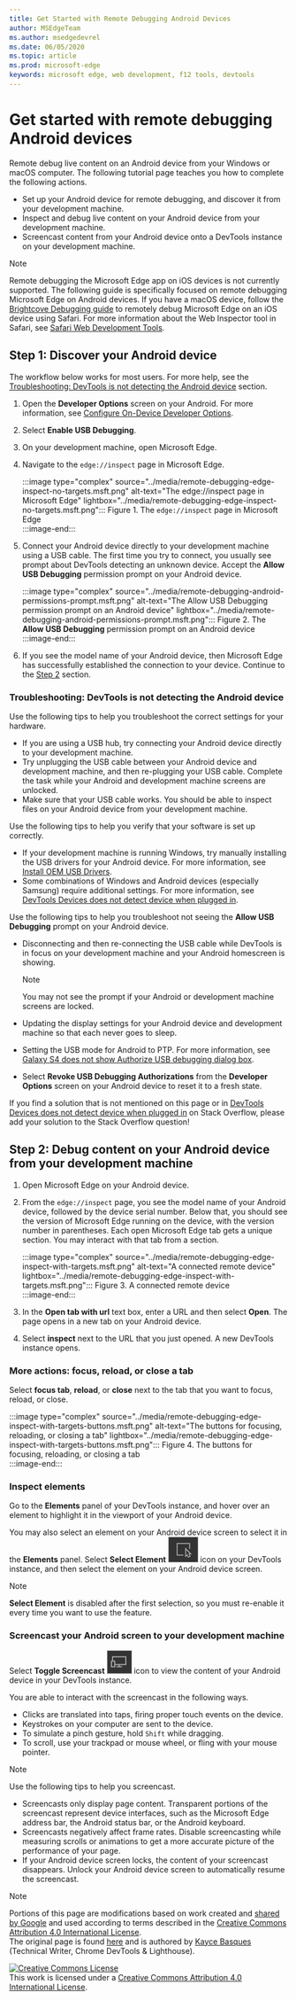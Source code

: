 ```yaml
---
title: Get Started with Remote Debugging Android Devices
author: MSEdgeTeam
ms.author: msedgedevrel
ms.date: 06/05/2020
ms.topic: article
ms.prod: microsoft-edge
keywords: microsoft edge, web development, f12 tools, devtools
---
```

<!-- Copyright Kayce Basques 

   Licensed under the Apache License, Version 2.0 (the "License");
   you may not use this file except in compliance with the License.
   You may obtain a copy of the License at

       https://www.apache.org/licenses/LICENSE-2.0

   Unless required by applicable law or agreed to in writing, software
   distributed under the License is distributed on an "AS IS" BASIS,
   WITHOUT WARRANTIES OR CONDITIONS OF ANY KIND, either express or implied.
   See the License for the specific language governing permissions and
   limitations under the License.  -->  

# Get started with remote debugging Android devices  

Remote debug live content on an Android device from your Windows or macOS computer.  The following tutorial page teaches you how to complete the following actions.  

*   Set up your Android device for remote debugging, and discover it from your development machine.  
*   Inspect and debug live content on your Android device from your development machine.  
*   Screencast content from your Android device onto a DevTools instance on your development machine.  

<!--  
:::image type="complex" source="../media/remote-debugging--remote-debugging.msft.png" alt-text="Remote Debugging lets you inspect a page running on an Android device from your development machine" lightbox="../media/remote-debugging--remote-debugging.msft.png":::
   old Figure 1.  Remote Debugging lets you inspect a page running on an Android device from your development machine  
:::image-end:::  
-->  

> [!NOTE]
> Remote debugging the Microsoft Edge app on iOS devices is not currently supported.  The following guide is specifically focused on remote debugging Microsoft Edge on Android devices.
> If you have a macOS device, follow the [Brightcove Debugging guide][BrightcoveSupportDebuggingMobileDevices] to remotely debug Microsoft Edge on an iOS device using Safari.  For more information about the Web Inspector tool in Safari, see [Safari Web Development Tools][AppleDeveloperSafariTools].  

## Step 1: Discover your Android device  

The workflow below works for most users.  For more help, see the [Troubleshooting: DevTools is not detecting the Android device](#troubleshooting-devtools-is-not-detecting-the-android-device) section.  

1.  Open the **Developer Options** screen on your Android.  For more information, see [Configure On-Device Developer Options][AndroidDeveloperStudioDevOptions].  
1.  Select **Enable USB Debugging**.  
1.  On your development machine, open Microsoft Edge.  
1.  Navigate to the `edge://inspect` page in Microsoft Edge.  
    
    :::image type="complex" source="../media/remote-debugging-edge-inspect-no-targets.msft.png" alt-text="The edge://inspect page in Microsoft Edge" lightbox="../media/remote-debugging-edge-inspect-no-targets.msft.png":::
       Figure 1.  The `edge://inspect` page in Microsoft Edge  
    :::image-end:::  
    
1.  Connect your Android device directly to your development machine using a USB cable.  The first time you try to connect, you usually see prompt about DevTools detecting an unknown device.  Accept the **Allow USB Debugging** permission prompt on your Android device.  
    
    :::image type="complex" source="../media/remote-debugging-android-permissions-prompt.msft.png" alt-text="The Allow USB Debugging permission prompt on an Android device" lightbox="../media/remote-debugging-android-permissions-prompt.msft.png":::
       Figure 2.  The **Allow USB Debugging** permission prompt on an Android device  
    :::image-end:::  
    
1.  If you see the model name of your Android device, then Microsoft Edge has successfully established the connection to your device.  Continue to the [Step 2](#step-2-debug-content-on-your-android-device-from-your-development-machine) section.  
    
    <!--  
    :::image type="complex" source="../media/remote-debugging--unknown-device.msft.png" alt-text="The Remote Devices tab has successfully detected an unknown device that is pending authorization" lightbox="../media/remote-debugging--unknown-device.msft.png":::
       old Figure 4.  The **Remote Devices** tab has successfully detected an unknown device that is pending authorization  
    :::image-end:::
    -->  
    
### Troubleshooting: DevTools is not detecting the Android device  

Use the following tips to help you troubleshoot the correct settings for your hardware.  

*   If you are using a USB hub, try connecting your Android device directly to your development machine.  
*   Try unplugging the USB cable between your Android device and development machine, and then re-plugging your USB cable.  Complete the task while your Android and development machine screens are unlocked.  
*   Make sure that your USB cable works.  You should be able to inspect files on your Android device from your development machine.  

Use the following tips to help you verify that your software is set up correctly.  

*   If your development machine is running Windows, try manually installing the USB drivers for your Android device.  For more information, see [Install OEM USB Drivers][AndroidDeveloperToolsOemUsb].  
*   Some combinations of Windows and Android devices \(especially Samsung\) require additional settings.  For more information, see [DevTools Devices does not detect device when plugged in][Stackoverflow21925992].  

Use the following tips to help you troubleshoot not seeing the **Allow USB Debugging** prompt on your Android device.  

*   Disconnecting and then re-connecting the USB cable while DevTools is in focus on your development machine and your Android homescreen is showing.  
    
    > [!NOTE]
    > You may not see the prompt if your Android or development machine screens are locked.  

*   Updating the display settings for your Android device and development machine so that each never goes to sleep.  
*   Setting the USB mode for Android to PTP.  For more information, see [Galaxy S4 does not show Authorize USB debugging dialog box][StackexchangeAndroid101933].  
*   Select **Revoke USB Debugging Authorizations** from the **Developer Options** screen on your Android device to reset it to a fresh state.  

If you find a solution that is not mentioned on this page or in [DevTools Devices does not detect device when plugged in][Stackoverflow21925992] on Stack Overflow, please add your solution to the Stack Overflow question<!--, or [open an issue in the webfundamentals repository][GitHubWebFundamentalsNewIssue]-->!  

## Step 2: Debug content on your Android device from your development machine  

1.  Open Microsoft Edge on your Android device.  
1.  From the `edge://inspect` page, you see the model name of your Android device, followed by the device serial number.  Below that, you should see the version of Microsoft Edge running on the device, with the version number in parentheses.  Each open Microsoft Edge tab gets a unique section.  You may interact with that tab from a section.  <!--If there are any apps using WebView, you see a section for each of those apps, too.  --><!--In [**Figure 5**](#figure-5) there are no tabs or WebViews open.  -->  
    
    :::image type="complex" source="../media/remote-debugging-edge-inspect-with-targets.msft.png" alt-text="A connected remote device" lightbox="../media/remote-debugging-edge-inspect-with-targets.msft.png":::
       Figure 3.  A connected remote device  
    :::image-end:::  
    
1.  In the **Open tab with url** text box, enter a URL and then select **Open**.  The page opens in a new tab on your Android device.  
1.  Select **inspect** next to the URL that you just opened.  A new DevTools instance opens.  

<!-- The version of Microsoft Edge running on your Android device determines the version of DevTools that opens on your development machine.  
    So, if your Android device is running a very old version of Microsoft Edge, the DevTools instance may look very different than what you are used to.   -->

### More actions: focus, reload, or close a tab  

Select **focus tab**, **reload**, or **close** next to the tab that you want to focus, reload, or close.  

:::image type="complex" source="../media/remote-debugging-edge-inspect-with-targets-buttons.msft.png" alt-text="The buttons for focusing, reloading, or closing a tab" lightbox="../media/remote-debugging-edge-inspect-with-targets-buttons.msft.png":::
   Figure 4.  The buttons for focusing, reloading, or closing a tab  
:::image-end:::  

### Inspect elements  

Go to the **Elements** panel of your DevTools instance, and hover over an element to highlight it in the viewport of your Android device.  

You may also select an element on your Android device screen to select it in the **Elements** panel.  Select **Select Element** ![Select Element][ImageSelectElementIcon] icon on your DevTools instance, and then select the element on your Android device screen.  

> [!NOTE]
> **Select Element** is disabled after the first selection, so you must re-enable it every time you want to use the feature.  

### Screencast your Android screen to your development machine  

Select **Toggle Screencast** ![Toggle Screencast][ImageToggleScreencastIcon] icon to view the content of your Android device in your DevTools instance.  

You are able to interact with the screencast in the following ways.  

*   Clicks are translated into taps, firing proper touch events on the device.  
*   Keystrokes on your computer are sent to the device.  
*   To simulate a pinch gesture, hold `Shift` while dragging.  
*   To scroll, use your trackpad or mouse wheel, or fling with your mouse pointer.

> [!NOTE]
> Use the following tips to help you screencast.  
> 
> *   Screencasts only display page content.  Transparent portions of the screencast represent device interfaces, such as the Microsoft Edge address bar, the Android status bar, or the Android keyboard.  
> *   Screencasts negatively affect frame rates.  Disable screencasting while measuring scrolls or animations to get a more accurate picture of the performance of your page.  
> *   If your Android device screen locks, the content of your screencast disappears.  Unlock your Android device screen to automatically resume the screencast.  

<!-- image links -->  

[ImageSelectElementIcon]: /microsoft-edge/devtools-guide-chromium/media/select-element-icon.msft.png  
[ImageToggleScreencastIcon]: /microsoft-edge/devtools-guide-chromium/media/toggle-screencast-icon.msft.png  

<!-- links -->  

[AndroidDeveloperStudioDevOptions]: https://developer.android.com/studio/debug/dev-options "Configure on-device developer options | Android Developer"  
[AndroidDeveloperToolsOemUsb]: https://developer.android.com/tools/extras/oem-usb.html "Install OEM USB drivers | Android Developers"  

[AppleDeveloperSafariTools]: https://developer.apple.com/safari/tools "Safari Web Development Tools | Apple Developer"  

[BrightcoveSupportDebuggingMobileDevices]: https://support.brightcove.com/debugging-mobile-devices "Debugging on Mobile Devices | Brightcove Support"  

<!-- [GitHubWebFundamentalsNewIssue]: https://github.com/Alphabet/webfundamentals/issues/new?title=[Remote%20Debugging] "GitHub - Web Fundamentals - New Issue"  -->  

[StackexchangeAndroid101933]: https://android.stackexchange.com/questions/101933 "adb - Android Enthusiast Stack Exchange"  

[Stackoverflow21925992]: https://stackoverflow.com/questions/21925992 "DevTools Devices does not detect device when plugged in - Stack Overflow"  

> [!NOTE]
> Portions of this page are modifications based on work created and [shared by Google][GoogleSitePolicies] and used according to terms described in the [Creative Commons Attribution 4.0 International License][CCA4IL].  
> The original page is found [here](https://developers.google.com/web/tools/chrome-devtools/remote-debugging/index) and is authored by [Kayce Basques][KayceBasques] \(Technical Writer, Chrome DevTools \& Lighthouse\).  

[![Creative Commons License][CCby4Image]][CCA4IL]  
This work is licensed under a [Creative Commons Attribution 4.0 International License][CCA4IL].  

[CCA4IL]: https://creativecommons.org/licenses/by/4.0  
[CCby4Image]: https://i.creativecommons.org/l/by/4.0/88x31.png  
[GoogleSitePolicies]: https://developers.google.com/terms/site-policies  
[KayceBasques]: https://developers.google.com/web/resources/contributors/kaycebasques  
